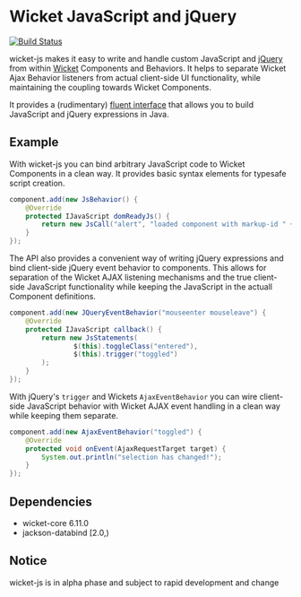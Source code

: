 Wicket JavaScript and jQuery
============================

[![Build Status](https://travis-ci.org/thrau/wicket-js.png?branch=master)](https://travis-ci.org/thrau/wicket-js)

wicket-js makes it easy to write and handle custom JavaScript and [jQuery](http://jquery.com/) from within
[Wicket](http://wicket.apache.org/) Components and Behaviors. It helps to separate Wicket Ajax Behavior listeners from
actual client-side UI functionality, while maintaining the coupling towards Wicket Components.

It provides a (rudimentary) [fluent interface](http://en.wikipedia.org/wiki/Fluent_interface) that allows you to build
JavaScript and jQuery expressions in Java.

Example
-------

With wicket-js you can bind arbitrary JavaScript code to Wicket Components in a clean way. It provides basic syntax
elements for typesafe script creation.

```java
component.add(new JsBehavior() {
    @Override
    protected IJavaScript domReadyJs() {
        return new JsCall("alert", "loaded component with markup-id " + id());
    }
});
```


The API also provides a convenient way of writing jQuery expressions and bind client-side jQuery event behavior to
components. This allows for separation of the Wicket AJAX listening mechanisms and the true client-side JavaScript
functionality while keeping the JavaScript in the actuall Component definitions.

```java
component.add(new JQueryEventBehavior("mouseenter mouseleave") {
    @Override
    protected IJavaScript callback() {
        return new JsStatements(
                $(this).toggleClass("entered"),
                $(this).trigger("toggled")
        );
    }
});
```

With jQuery's `trigger` and Wickets `AjaxEventBehavior` you can wire client-side JavaScript behavior with Wicket AJAX
event handling in a clean way while keeping them separate.

```java
component.add(new AjaxEventBehavior("toggled") {
    @Override
    protected void onEvent(AjaxRequestTarget target) {
        System.out.println("selection has changed!");
    }
});
```

Dependencies
------------

* wicket-core 6.11.0
* jackson-databind [2.0,)

## Notice

wicket-js is in alpha phase and subject to rapid development and change
